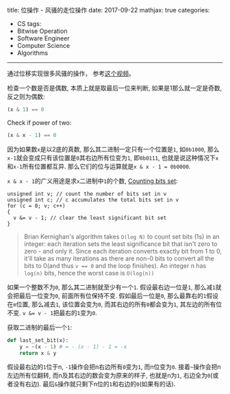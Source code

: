 title: 位操作 - 风骚的走位操作
date: 2017-09-22
mathjax: true
categories:
- CS
tags:
- Bitwise Operation
- Software Engineer
- Computer Science
- Algorithms
---
通过位移实现很多风骚的操作， 参考[这个视频](https://www.youtube.com/watch?v=7jkIUgLC29I)。
<!-- more -->
检查一个数是否是偶数, 本质上就是取最后一位来判断, 如果是1那么就一定是奇数, 反之则为偶数:
```python
(x & 1) == 0
```

Check if power of two:
```python
(x & x - 1) == 0
```
因为如果数`x`是以2底的真数, 那么其二进制一定只有一个位置是`1`, 如`0b1000`, 那么`x-1`就会变成只有该位置是`0`其右边所有位变为`1`, 即`0b0111`, 也就是说这种情况下`x`和`x-1`所有位置都互异. 那么它们的位与运算就是`x & x - 1 = 0b0000`.

`x & x - 1`的广义用途是求`x`二进制中`1`的个数, [Counting bits set](https://graphics.stanford.edu/~seander/bithacks.html#CountBitsSetKernighan):
```
unsigned int v; // count the number of bits set in v
unsigned int c; // c accumulates the total bits set in v
for (c = 0; v; c++)
{
  v &= v - 1; // clear the least significant bit set
}
```
> Brian Kernighan's algorithm takes `O(log N)` to count set bits (1s) in an integer: each iteration sets the least significance bit that isn't zero to zero - and only it. Since each iteration converts exactly bit from 1 to 0, it'll take as many iterations as there are non-0 bits to convert all the bits to 0(and thus `v == 0` and the loop finishes). An integer n has `log(n)` bits, hence the worst case is `O(log(n))`

如果一个整数不为`0`, 那么其二进制就至少有一个`1`. 假设最右边一位是`1`, 那么减`1`就会把最后一位变为`0`, 前面所有位保持不变. 假如最后一位是`0`, 那么最靠右的`1`假设在`m`位置, 那么减去`1`, 该位置会变为`0`, 而其右边的所有`0`都会变为`1`, 其左边的所有位不变. `v &= v - 1`把最右的`1`变为`0`.

获取二进制的最后一个`1`:
```python
def last_set_bit(x):
    y = ~(x - 1) # = - (x - 1) - 1 = -x
    return x & y
```
假设最右边的`1`位于n, `-1`操作会把n右边所有`0`变为`1`, 而n位变为`0`. 接着`~`操作会把n左边所有位翻转, 而n及其右边的数会变为原来的样子, 也就是n为`1`, 右边全为`0`(或者没有右边). 最后`&`操作就只剩下n位的`1`和右边的`0`(如果有的话).
